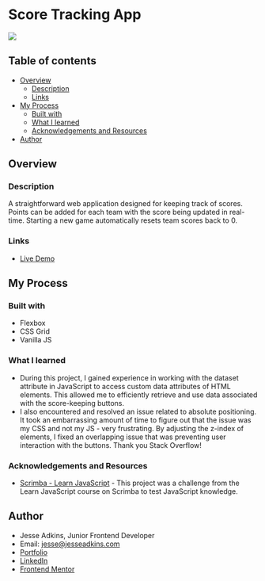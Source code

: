 # Score Tracking App

![](./screenshot.png) 

## Table of contents

- [Overview](#overview)
  - [Description](#description)
  - [Links](#links)
- [My Process](#my-process)
  - [Built with](#built-with)
  - [What I learned](#what-i-learned) 
  - [Acknowledgements and Resources](#acknowledgements0-and-resources) 
- [Author](#author)

## Overview

### Description
A straightforward web application designed for keeping track of scores. Points can be added for each team with the score being updated in real-time. Starting a new game automatically resets team scores back to 0.

### Links

- [Live Demo](https://your-live-site-url.com)

## My Process

### Built with

- Flexbox
- CSS Grid
- Vanilla JS

### What I learned

- During this project, I gained experience in working with the dataset attribute in JavaScript to access custom data attributes of HTML elements. This allowed me to efficiently retrieve and use data associated with the score-keeping buttons.
- I also encountered and resolved an issue related to absolute positioning. It took an embarrassing amount of time to figure out that the issue was my CSS and not my JS - very frustrating. By adjusting the z-index of elements, I fixed an overlapping issue that was preventing user interaction with the buttons. Thank you Stack Overflow!

### Acknowledgements and Resources

- [Scrimba - Learn JavaScript](https://scrimba.com/learn/learnjavascript) - This project was a challenge from the Learn JavaScript course on Scrimba to test JavaScript knowledge.

## Author

- Jesse Adkins, Junior Frontend Developer
- Email: jesse@jesseadkins.com
- [Portfolio](https://www.jesseadkins.com)
- [LinkedIn](www.linkedin.com/in/adkinsjesse)
- [Frontend Mentor](https://www.frontendmentor.io/profile/jessadk)


